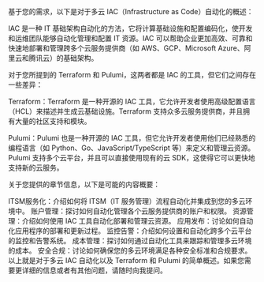 
基于您的需求，以下是对于多云 IAC（Infrastructure as Code）自动化的概述：

IAC 是一种 IT 基础架构自动化的方法，它将计算基础设施和配置编码化，使开发和运维团队能够自动化管理和配置 IT 资源。IAC 可以帮助企业更加高效、可靠和快速地部署和管理跨多个云服务提供商（如 AWS、GCP、Microsoft Azure、阿里云和腾讯云）的基础架构。

对于您所提到的 Terraform 和 Pulumi，这两者都是 IAC 的工具，但它们之间存在一些差异：

Terraform：Terraform 是一种开源的 IAC 工具，它允许开发者使用高级配置语言（HCL）来描述并生成云基础设施。Terraform 支持众多云服务提供商，并且拥有大量的社区支持和模块。

Pulumi：Pulumi 也是一种开源的 IAC 工具，但它允许开发者使用他们已经熟悉的编程语言（如 Python、Go、JavaScript/TypeScript 等）来定义和管理云资源。Pulumi 支持多个云平台，并且可以直接使用现有的云 SDK，这使得它可以更快地支持新的云服务。

关于您提供的章节信息，以下是可能的内容概要：

ITSM服务化：介绍如何将 ITSM（IT 服务管理）流程自动化并集成到您的多云环境中。
账户管理：探讨如何自动化管理各个云服务提供商的账户和权限。
资源管理：介绍如何使用 IAC 工具自动化部署和管理云资源。
应用发布：讨论如何自动化应用程序的部署和更新过程。
监控告警：介绍如何设置和自动化跨多个云平台的监控和告警系统。
成本管理：探讨如何通过自动化工具来跟踪和管理多云环境的成本。
安全合规：讨论如何确保您的多云环境满足各种安全标准和合规要求。
以上就是对于多云 IAC 自动化以及 Terraform 和 Pulumi 的简单概述。如果您需要更详细的信息或者有其他问题，请随时向我提问。
